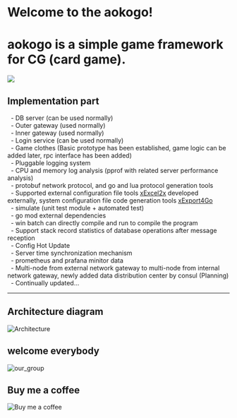 # Welcome to the aokogo!  
# aokogo is a simple game framework for CG (card game).

![](https://i.imgur.com/OUFzKJB.jpg)

## Implementation part  
  - DB server (can be used normally)  
  - Outer gateway (used normally)  
  - Inner gateway (used normally)  
  - Login service (can be used normally)  
  - Game clothes (Basic prototype has been established, game logic can be added later, rpc interface has been added)  
  - Pluggable logging system  
  - CPU and memory log analysis (pprof with related server performance analysis)  
  - protobuf network protocol, and go and lua protocol generation tools  
  - Supported external configuration file tools [xExcel2x](https://github.com/Peakchen/xExcel2x) developed externally, system configuration       file code generation tools [xExport4Go](https://github.com/Peakchen/xExport4Go)  
  - simulate (unit test module + automated test)  
  - go mod external dependencies  
  - win batch can directly compile and run to compile the program  
  - Support stack record statistics of database operations after message reception  
  - Config Hot Update   
  - Server time synchronization mechanism  
  - prometheus and prafana minitor data  
  - Multi-node from external network gateway to multi-node from internal network gateway, newly added data distribution center by consul (Planning)   
  - Continually updated...
***

 
## Architecture diagram   
 
![Architecture](https://github.com/Peakchen/aoko/blob/master/src/note/pic/server_struct.png)

## welcome everybody     
![our_group](https://github.com/Peakchen/aoko/blob/master/src/note/pic/qq_group.png)

## Buy me a coffee  
![Buy me a coffee](https://github.com/Peakchen/aokogo/tree/master/src/note/pic/BuyMeACoffee.jpeg)

